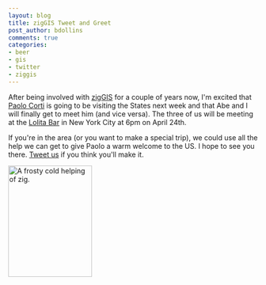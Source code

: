 ```yaml
---
layout: blog
title: zigGIS Tweet and Greet
post_author: bdollins
comments: true
categories:
- beer
- gis
- twitter
- ziggis
---
```


After being involved with <a href="http://pub.obtusesoft.com">zigGIS</a> for a couple of years now, I'm excited that <a href="http://paolocorti.net">Paolo Corti</a> is going to be visiting the States next week and that Abe and I will finally get to meet him (and vice versa). The three of us will be meeting at the <a href="http://www.lolitabar.net">Lolita Bar</a> in New York City at 6pm on April 24th.

If you're in the area (or you want to make a special trip), we could use all the help we can get to give Paolo a warm welcome to the US. I hope to see you there. <a href="http://twitter.com/zigGIS">Tweet us</a> if you think you'll make it.

<img alt="A frosty cold helping of zig." height="225" src="http://geobabble.files.wordpress.com/2009/04/zigbeer2.png" title="A frosty cold helping of zig." width="169" />